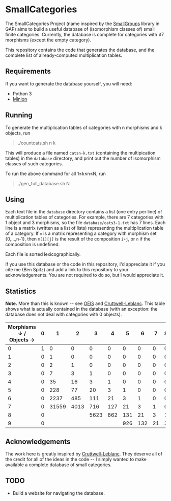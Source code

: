 # SmallCategories

The SmallCategories Project (name inspired by the [SmallGroups](https://docs.gap-system.org/pkg/smallgrp/doc/chap1.html) library in GAP) aims to build a useful database of (isomorphism classes of) small finite categories. Currently, the database is complete for categories with ≤7 morphisms (except the empty category).

This repository contains the code that generates the database, and the complete list of already-computed multiplication tables.

## Requirements

If you want to generate the database yourself, you will need:

* Python 3
* [Minion](https://github.com/minion/minion)

## Running

To generate the multiplication tables of categories with n morphisms and k objects, run

> ./countcats.sh n k

This will produce a file named `catsn-k.txt` (containing the multipication tables) in the `database` directory, and print out the number of isomorphism classes of such categories.

To run the above command for all 1≤k≤n≤N, run

> ./gen_full_database.sh N

## Using

Each text file in the `database` directory contains a list (one entry per line) of multiplication tables of categories. For example, there are 7 categories with 1 object and 3 morphisms, so the file `database/cats3-1.txt` has 7 lines. Each line is a matrix (written as a list of lists) representing the multiplication table of a category. If `m` is a matrix representing a category with morphism set {0,...,n-1}, then `m[i][j]` is the result of the composition `i∘j`, or `n` if the composition is undefined.

Each file is sorted lexicographically.

If you use this database or the code in this repository, I'd appreciate it if you cite me (Ben Spitz) and add a link to this repository to your acknowledgements. You are not required to do so, but I would appreciate it.

## Statistics

**Note.** More than this is known -- see [OEIS](https://oeis.org/A125696) and [Cruttwell-Leblanc](https://www.reluctantm.com/gcruttw/publications/ams2014CruttwellCountingFiniteCats.pdf). This table shows what is actually contained in the database (with an exception: the database does not deal with categories with 0 objects).

| Morphisms ↓ / Objects → | 0 | 1     | 2    | 3    | 4   | 5   | 6   | 7  | 8 | 9 | Total     |
|-------------------------|---|-------|------|------|-----|-----|-----|----|---|---|-----------|
| 0                       | 1 | 0     | 0    | 0    | 0   | 0   | 0   | 0  | 0 | 0 | **1**     |
| 1                       | 0 | 1     | 0    | 0    | 0   | 0   | 0   | 0  | 0 | 0 | **1**     |
| 2                       | 0 | 2     | 1    | 0    | 0   | 0   | 0   | 0  | 0 | 0 | **3**     |
| 3                       | 0 | 7     | 3    | 1    | 0   | 0   | 0   | 0  | 0 | 0 | **11**    |
| 4                       | 0 | 35    | 16   | 3    | 1   | 0   | 0   | 0  | 0 | 0 | **55**    |
| 5                       | 0 | 228   | 77   | 20   | 3   | 1   | 0   | 0  | 0 | 0 | **329**   |
| 6                       | 0 | 2237  | 485  | 111  | 21  | 3   | 1   | 0  | 0 | 0 | **2858**  |
| 7                       | 0 | 31559 | 4013 | 716  | 127 | 21  | 3   | 1  | 0 | 0 | **36440** |
| 8                       | 0 |       |      | 5623 | 862 | 131 | 21  | 3  | 1 | 0 |           |
| 9                       | 0 |       |      |      |     | 926 | 132 | 21 | 3 | 1 |           |

## Acknowledgements

The work here is greatly inspired by [Cruttwell-Leblanc](https://www.reluctantm.com/gcruttw/publications/ams2014CruttwellCountingFiniteCats.pdf). They deserve all of the credit for all of the ideas in the code -- I simply wanted to make available a complete database of small categories.

## TODO

* Build a website for navigating the database.